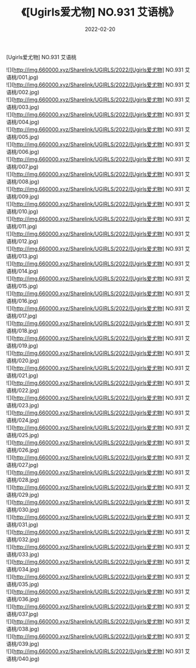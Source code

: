 ﻿---
layout: post
title:  《[Ugirls爱尤物] NO.931 艾语桃》
date:   2022-02-20
img: http://img.660000.xyz/Sharelink/UGIRLS/2022/[Ugirls爱尤物] NO.931 艾语桃/000.jpg
categories: [美女, 清纯, 唯美]
---

[Ugirls爱尤物] NO.931 艾语桃

 ![](http://img.660000.xyz/Sharelink/UGIRLS/2022/[Ugirls爱尤物] NO.931 艾语桃/001.jpg) <br>![](http://img.660000.xyz/Sharelink/UGIRLS/2022/[Ugirls爱尤物] NO.931 艾语桃/002.jpg) <br>![](http://img.660000.xyz/Sharelink/UGIRLS/2022/[Ugirls爱尤物] NO.931 艾语桃/003.jpg) <br>![](http://img.660000.xyz/Sharelink/UGIRLS/2022/[Ugirls爱尤物] NO.931 艾语桃/004.jpg) <br>![](http://img.660000.xyz/Sharelink/UGIRLS/2022/[Ugirls爱尤物] NO.931 艾语桃/005.jpg) <br>![](http://img.660000.xyz/Sharelink/UGIRLS/2022/[Ugirls爱尤物] NO.931 艾语桃/006.jpg) <br>![](http://img.660000.xyz/Sharelink/UGIRLS/2022/[Ugirls爱尤物] NO.931 艾语桃/007.jpg) <br>![](http://img.660000.xyz/Sharelink/UGIRLS/2022/[Ugirls爱尤物] NO.931 艾语桃/008.jpg) <br>![](http://img.660000.xyz/Sharelink/UGIRLS/2022/[Ugirls爱尤物] NO.931 艾语桃/009.jpg) <br>![](http://img.660000.xyz/Sharelink/UGIRLS/2022/[Ugirls爱尤物] NO.931 艾语桃/010.jpg) <br>![](http://img.660000.xyz/Sharelink/UGIRLS/2022/[Ugirls爱尤物] NO.931 艾语桃/011.jpg) <br>![](http://img.660000.xyz/Sharelink/UGIRLS/2022/[Ugirls爱尤物] NO.931 艾语桃/012.jpg) <br>![](http://img.660000.xyz/Sharelink/UGIRLS/2022/[Ugirls爱尤物] NO.931 艾语桃/013.jpg) <br>![](http://img.660000.xyz/Sharelink/UGIRLS/2022/[Ugirls爱尤物] NO.931 艾语桃/014.jpg) <br>![](http://img.660000.xyz/Sharelink/UGIRLS/2022/[Ugirls爱尤物] NO.931 艾语桃/015.jpg) <br>![](http://img.660000.xyz/Sharelink/UGIRLS/2022/[Ugirls爱尤物] NO.931 艾语桃/016.jpg) <br>![](http://img.660000.xyz/Sharelink/UGIRLS/2022/[Ugirls爱尤物] NO.931 艾语桃/017.jpg) <br>![](http://img.660000.xyz/Sharelink/UGIRLS/2022/[Ugirls爱尤物] NO.931 艾语桃/018.jpg) <br>![](http://img.660000.xyz/Sharelink/UGIRLS/2022/[Ugirls爱尤物] NO.931 艾语桃/019.jpg) <br>![](http://img.660000.xyz/Sharelink/UGIRLS/2022/[Ugirls爱尤物] NO.931 艾语桃/020.jpg) <br>![](http://img.660000.xyz/Sharelink/UGIRLS/2022/[Ugirls爱尤物] NO.931 艾语桃/021.jpg) <br>![](http://img.660000.xyz/Sharelink/UGIRLS/2022/[Ugirls爱尤物] NO.931 艾语桃/022.jpg) <br>![](http://img.660000.xyz/Sharelink/UGIRLS/2022/[Ugirls爱尤物] NO.931 艾语桃/023.jpg) <br>![](http://img.660000.xyz/Sharelink/UGIRLS/2022/[Ugirls爱尤物] NO.931 艾语桃/024.jpg) <br>![](http://img.660000.xyz/Sharelink/UGIRLS/2022/[Ugirls爱尤物] NO.931 艾语桃/025.jpg) <br>![](http://img.660000.xyz/Sharelink/UGIRLS/2022/[Ugirls爱尤物] NO.931 艾语桃/026.jpg) <br>![](http://img.660000.xyz/Sharelink/UGIRLS/2022/[Ugirls爱尤物] NO.931 艾语桃/027.jpg) <br>![](http://img.660000.xyz/Sharelink/UGIRLS/2022/[Ugirls爱尤物] NO.931 艾语桃/028.jpg) <br>![](http://img.660000.xyz/Sharelink/UGIRLS/2022/[Ugirls爱尤物] NO.931 艾语桃/029.jpg) <br>![](http://img.660000.xyz/Sharelink/UGIRLS/2022/[Ugirls爱尤物] NO.931 艾语桃/030.jpg) <br>![](http://img.660000.xyz/Sharelink/UGIRLS/2022/[Ugirls爱尤物] NO.931 艾语桃/031.jpg) <br>![](http://img.660000.xyz/Sharelink/UGIRLS/2022/[Ugirls爱尤物] NO.931 艾语桃/032.jpg) <br>![](http://img.660000.xyz/Sharelink/UGIRLS/2022/[Ugirls爱尤物] NO.931 艾语桃/033.jpg) <br>![](http://img.660000.xyz/Sharelink/UGIRLS/2022/[Ugirls爱尤物] NO.931 艾语桃/034.jpg) <br>![](http://img.660000.xyz/Sharelink/UGIRLS/2022/[Ugirls爱尤物] NO.931 艾语桃/035.jpg) <br>![](http://img.660000.xyz/Sharelink/UGIRLS/2022/[Ugirls爱尤物] NO.931 艾语桃/036.jpg) <br>![](http://img.660000.xyz/Sharelink/UGIRLS/2022/[Ugirls爱尤物] NO.931 艾语桃/037.jpg) <br>![](http://img.660000.xyz/Sharelink/UGIRLS/2022/[Ugirls爱尤物] NO.931 艾语桃/038.jpg) <br>![](http://img.660000.xyz/Sharelink/UGIRLS/2022/[Ugirls爱尤物] NO.931 艾语桃/039.jpg) <br>![](http://img.660000.xyz/Sharelink/UGIRLS/2022/[Ugirls爱尤物] NO.931 艾语桃/040.jpg) <br>